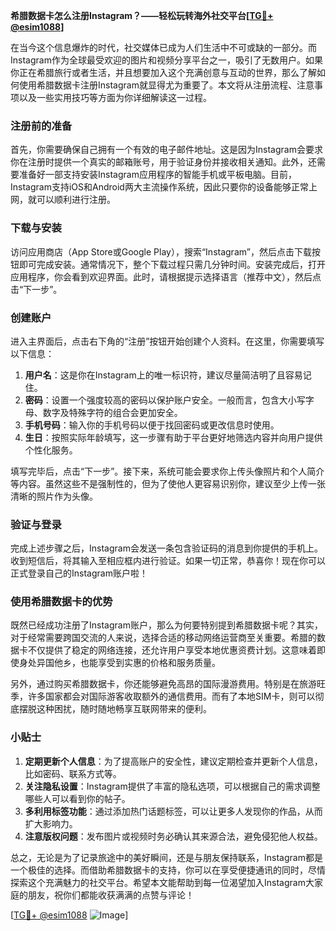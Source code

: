 **希腊数据卡怎么注册Instagram？——轻松玩转海外社交平台[[TG💪+ @esim1088](https://t.me/s/esim1088)]**

在当今这个信息爆炸的时代，社交媒体已成为人们生活中不可或缺的一部分。而Instagram作为全球最受欢迎的图片和视频分享平台之一，吸引了无数用户。如果你正在希腊旅行或者生活，并且想要加入这个充满创意与互动的世界，那么了解如何使用希腊数据卡注册Instagram就显得尤为重要了。本文将从注册流程、注意事项以及一些实用技巧等方面为你详细解读这一过程。

### 注册前的准备

首先，你需要确保自己拥有一个有效的电子邮件地址。这是因为Instagram会要求你在注册时提供一个真实的邮箱账号，用于验证身份并接收相关通知。此外，还需要准备好一部支持安装Instagram应用程序的智能手机或平板电脑。目前，Instagram支持iOS和Android两大主流操作系统，因此只要你的设备能够正常上网，就可以顺利进行注册。

### 下载与安装

访问应用商店（App Store或Google Play），搜索“Instagram”，然后点击下载按钮即可完成安装。通常情况下，整个下载过程只需几分钟时间。安装完成后，打开应用程序，你会看到欢迎界面。此时，请根据提示选择语言（推荐中文），然后点击“下一步”。

### 创建账户

进入主界面后，点击右下角的“注册”按钮开始创建个人资料。在这里，你需要填写以下信息：

1. **用户名**：这是你在Instagram上的唯一标识符，建议尽量简洁明了且容易记住。
2. **密码**：设置一个强度较高的密码以保护账户安全。一般而言，包含大小写字母、数字及特殊字符的组合会更加安全。
3. **手机号码**：输入你的手机号码以便于找回密码或更改信息时使用。
4. **生日**：按照实际年龄填写，这一步骤有助于平台更好地筛选内容并向用户提供个性化服务。

填写完毕后，点击“下一步”。接下来，系统可能会要求你上传头像照片和个人简介等内容。虽然这些不是强制性的，但为了使他人更容易识别你，建议至少上传一张清晰的照片作为头像。

### 验证与登录

完成上述步骤之后，Instagram会发送一条包含验证码的消息到你提供的手机上。收到短信后，将其输入至相应框内进行验证。如果一切正常，恭喜你！现在你可以正式登录自己的Instagram账户啦！

### 使用希腊数据卡的优势

既然已经成功注册了Instagram账户，那么为何要特别提到希腊数据卡呢？其实，对于经常需要跨国交流的人来说，选择合适的移动网络运营商至关重要。希腊的数据卡不仅提供了稳定的网络连接，还允许用户享受本地优惠资费计划。这意味着即使身处异国他乡，也能享受到实惠的价格和服务质量。

另外，通过购买希腊数据卡，你还能够避免高昂的国际漫游费用。特别是在旅游旺季，许多国家都会对国际游客收取额外的通信费用。而有了本地SIM卡，则可以彻底摆脱这种困扰，随时随地畅享互联网带来的便利。

### 小贴士

1. **定期更新个人信息**：为了提高账户的安全性，建议定期检查并更新个人信息，比如密码、联系方式等。
2. **关注隐私设置**：Instagram提供了丰富的隐私选项，可以根据自己的需求调整哪些人可以看到你的帖子。
3. **多利用标签功能**：通过添加热门话题标签，可以让更多人发现你的作品，从而扩大影响力。
4. **注意版权问题**：发布图片或视频时务必确认其来源合法，避免侵犯他人权益。

总之，无论是为了记录旅途中的美好瞬间，还是与朋友保持联系，Instagram都是一个极佳的选择。而借助希腊数据卡的支持，你可以在享受便捷通讯的同时，尽情探索这个充满魅力的社交平台。希望本文能帮助到每一位渴望加入Instagram大家庭的朋友，祝你们都能收获满满的点赞与评论！

[[TG💪+ @esim1088](https://t.me/s/esim1088) ![Image](https://i.postimg.cc/4NQfJmqS/Snipaste-2025-05-13-00-14-12.png)]